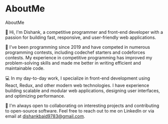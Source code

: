# AboutMe
AboutMe

👋 Hi, I'm Dishank, a competitive programmer and front-end developer with a passion for building fast, responsive, and user-friendly web applications.

🚀 I've been programming since 2019 and have competed in numerous programming contests, including codechef starters and codeforces contests. My experience in competitive programming has improved my problem-solving skills and made me better in writing efficient and maintainable code.

💻 In my day-to-day work, I specialize in front-end development using React, Redux, and other modern web technologies. I have experience building scalable and modular web applications, designing user interfaces, and optimizing performance.

🤝 I'm always open to collaborating on interesting projects and contributing to open-source software. Feel free to reach out to me on LinkedIn or via email at dishankbaid9783@gmail.com.

